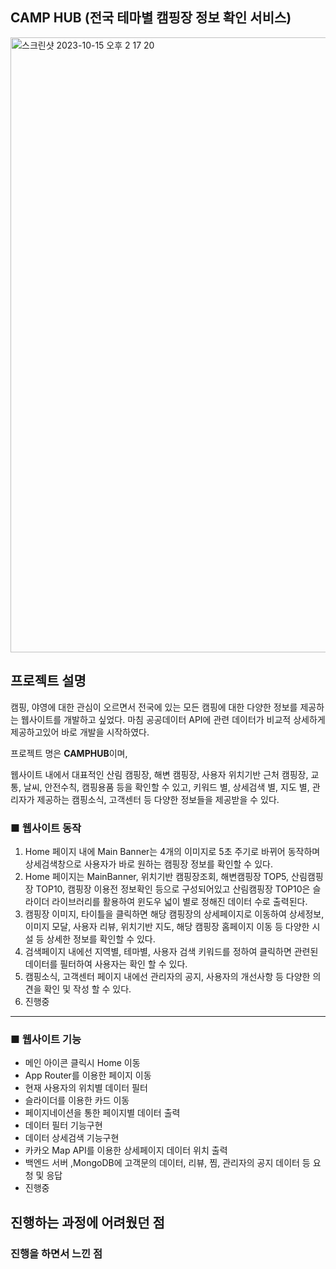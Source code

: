 ## CAMP HUB (전국 테마별 캠핑장 정보 확인 서비스)
<img width="984" alt="스크린샷 2023-10-15 오후 2 17 20" src="https://github.com/whdgjs7300/Nextjs-toyProject/assets/112137464/5c111962-2122-482f-be48-de9ed6788d43">

## 프로젝트 설명

캠핑, 야영에 대한 관심이 오르면서 전국에 있는 모든 캠핑에 대한 다양한 정보를 제공하는 웹사이트를 개발하고 싶었다. 마침 공공데이터 API에 관련 데이터가 비교적 상세하게 제공하고있어 바로 개발을 시작하였다. 

프로젝트 명은 **CAMPHUB**이며,

웹사이트 내에서 대표적인 산림 캠핑장, 해변 캠핑장, 사용자 위치기반 근처 캠핑장, 교통, 날씨, 안전수칙, 캠핑용품 등을 확인할 수 있고, 키워드 별, 상세검색 별, 지도 별, 관리자가 제공하는 캠핑소식, 고객센터 등 다양한 정보들을 제공받을 수 있다. 

### **■ 웹사이트 동작**

1. Home 페이지 내에 Main Banner는 4개의 이미지로 5초 주기로 바뀌어 동작하며 상세검색창으로 사용자가 바로 원하는 캠핑장 정보를 확인할 수 있다.
2. Home 페이지는 MainBanner, 위치기반 캠핑장조회, 해변캠핑장 TOP5, 산림캠핑장 TOP10, 캠핑장 이용전 정보확인 등으로 구성되어있고 산림캠핑장 TOP10은 슬라이더 라이브러리를 활용하여 윈도우 넓이 별로 정해진 데이터 수로 출력된다.
3. 캠핑장 이미지, 타이틀을 클릭하면 해당 캠핑장의 상세페이지로 이동하여 상세정보, 이미지 모달, 사용자 리뷰, 위치기반 지도, 해당 캠핑장 홈페이지 이동 등 다양한 시설 등 상세한 정보를 확인할 수 있다.
4. 검색페이지 내에선 지역별, 테마별, 사용자 검색 키워드를 정하여 클릭하면 관련된 데이터를 필터하여 사용자는 확인 할 수 있다.
5. 캠핑소식, 고객센터 페이지 내에선 관리자의 공지, 사용자의 개선사항 등 다양한 의견을 확인 및 작성 할 수 있다.
6. 진행중

---

### **■ 웹사이트 기능**

- 메인 아이콘 클릭시 Home 이동
- App Router를 이용한 페이지 이동
- 현재 사용자의 위치별 데이터 필터
- 슬라이더를 이용한 카드 이동
- 페이지네이션을 통한 페이지별 데이터 출력
- 데이터 필터 기능구현
- 데이터 상세검색 기능구현
- 카카오 Map API를 이용한 상세페이지 데이터 위치 출력
- 백엔드 서버 ,MongoDB에 고객문의 데이터, 리뷰, 찜, 관리자의 공지 데이터 등 요청 및 응답
- 진행중

## 진행하는 과정에 어려웠던 점


### 진행을 하면서 느낀 점
